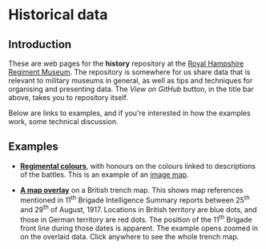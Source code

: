# Historical data

## Introduction
These are web pages for the **history** repository at the [Royal Hampshire Regiment Museum](https://www.royalhampshireregiment.org/). The repository is somewhere for us share data that is relevant to military museums in general, as well as tips and techniques for organising and presenting data. The *View on GitHub* button, in the title bar above, takes you to repository itself.

Below are links to examples, and if you're interested in how the examples work, some technical discussion. 

## Examples

- **[Regimental colours](https://tigersmuseum.github.io/history/colours/1stBn.svg)**, with honours on the colours linked to descriptions of the battles. This is an example of an [image map](docs/imagemap.md).

- **[A map overlay](https://tigersmuseum.github.io/history/examples/51b.svg)** on a British trench map. This shows map references mentioned in 11<sup>th</sup> Brigade Intelligence Summary reports between 25<sup>th</sup> and 29<sup>th</sup> of August, 1917. Locations in British territory are blue dots, and those in German territory are red dots. The position of the 11<sup>th</sup> Brigade front line during those dates is apparent. The example opens zoomed in on the overlaid data. Click anywhere to see the whole trench map.
